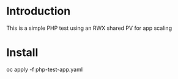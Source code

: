 # Introduction

This is a simple PHP test using an RWX shared PV for app scaling

# Install

oc apply -f php-test-app.yaml
